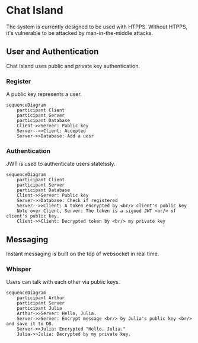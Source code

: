 # Chat Island

The system is currently designed to be used with HTPPS.
Without HTPPS, it's vulnerable to be attacked by man-in-the-middle attacks.

## User and Authentication

Chat Island uses public and private key authentication.

### Register

A public key represents a user.

```mermaid
sequenceDiagram
    participant Client
    participant Server
    participant Database
    Client->>Server: Public key
    Server-->>Client: Accepted
    Server->>Database: Add a uesr
```

### Authentication

JWT is used to authenticate users statelssly.

```mermaid
sequenceDiagram
    participant Client
    participant Server
    participant Database
    Client->>Server: Public key
    Server->>Database: Check if registered
    Server-->>Client: A token encrypted by <br/> client's public key
    Note over Client, Server: The token is a signed JWT <br/> of client's public key.
    Client->>Client: Decrypted token by <br/> my private key
```

## Messaging

Instant messaging is built on the top of websocket in real time.

### Whisper

Users can talk with each other via public keys.

```mermaid
sequenceDiagram
    participant Arthur
    participant Server
    participant Julia
    Arthur->>Server: Hello, Julia.
    Server->>Server: Encrypt message <br/> by Julia's public key <br/> and save it to DB.
    Server->>Julia: Encrypted "Hello, Julia."
    Julia->>Julia: Decrypted by my private key.
```
